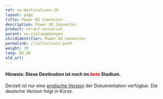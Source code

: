 ```yaml
---
ref: xu-destinations-19
layout: page
title: Power BI Connector
description: Power BI Connector
product: xtract-universal
parent: xu-zielumgebungen
childidentifier: Power-BI-Connector
permalink: /:collection/:path
weight: 19
lang: DE_DE
old_url: 
---
```


#### Hinweis: Diese Destination ist noch im *<span style="color:red">beta</span>* Stadium.<br>

Derzeit ist nur eine [englische Version](https://help.theobald-software.com/en/xtract-universal/xu-destinations/Power-BI-Connector) der Dokumentation verfügbar. Die deutsche Version folgt in Kürze.


